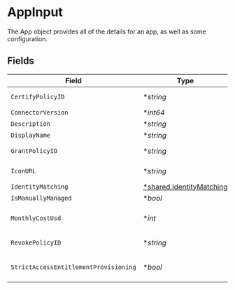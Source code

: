 # AppInput

The App object provides all of the details for an app, as well as some configuration.


## Fields

| Field                                                                                 | Type                                                                                  | Required                                                                              | Description                                                                           |
| ------------------------------------------------------------------------------------- | ------------------------------------------------------------------------------------- | ------------------------------------------------------------------------------------- | ------------------------------------------------------------------------------------- |
| `CertifyPolicyID`                                                                     | **string*                                                                             | :heavy_minus_sign:                                                                    | The ID of the Certify Policy associated with this App.                                |
| `ConnectorVersion`                                                                    | **int64*                                                                              | :heavy_minus_sign:                                                                    | The connectorVersion field.                                                           |
| `Description`                                                                         | **string*                                                                             | :heavy_minus_sign:                                                                    | The app's description.                                                                |
| `DisplayName`                                                                         | **string*                                                                             | :heavy_minus_sign:                                                                    | The app's display name.                                                               |
| `GrantPolicyID`                                                                       | **string*                                                                             | :heavy_minus_sign:                                                                    | The ID of the Grant Policy associated with this App.                                  |
| `IconURL`                                                                             | **string*                                                                             | :heavy_minus_sign:                                                                    | The URL of an icon to display for the app.                                            |
| `IdentityMatching`                                                                    | [*shared.IdentityMatching](../../../pkg/models/shared/identitymatching.md)            | :heavy_minus_sign:                                                                    | The identityMatching field.                                                           |
| `IsManuallyManaged`                                                                   | **bool*                                                                               | :heavy_minus_sign:                                                                    | The isManuallyManaged field.                                                          |
| `MonthlyCostUsd`                                                                      | **int*                                                                                | :heavy_minus_sign:                                                                    | The cost of an app per-seat, so that total cost can be calculated by the grant count. |
| `RevokePolicyID`                                                                      | **string*                                                                             | :heavy_minus_sign:                                                                    | The ID of the Revoke Policy associated with this App.                                 |
| `StrictAccessEntitlementProvisioning`                                                 | **bool*                                                                               | :heavy_minus_sign:                                                                    | The strictAccessEntitlementProvisioning field.                                        |